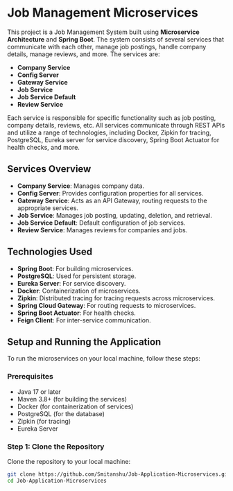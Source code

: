 # Job Management Microservices

This project is a Job Management System built using **Microservice Architecture** and **Spring Boot**. The system consists of several services that communicate with each other, manage job postings, handle company details, manage reviews, and more. The services are:

- **Company Service**
- **Config Server**
- **Gateway Service**
- **Job Service**
- **Job Service Default**
- **Review Service**

Each service is responsible for specific functionality such as job posting, company details, reviews, etc. All services communicate through REST APIs and utilize a range of technologies, including Docker, Zipkin for tracing, PostgreSQL, Eureka server for service discovery, Spring Boot Actuator for health checks, and more.

## Services Overview

- **Company Service**: Manages company data.
- **Config Server**: Provides configuration properties for all services.
- **Gateway Service**: Acts as an API Gateway, routing requests to the appropriate services.
- **Job Service**: Manages job posting, updating, deletion, and retrieval.
- **Job Service Default**: Default configuration of job services.
- **Review Service**: Manages reviews for companies and jobs.

## Technologies Used

- **Spring Boot**: For building microservices.
- **PostgreSQL**: Used for persistent storage.
- **Eureka Server**: For service discovery.
- **Docker**: Containerization of microservices.
- **Zipkin**: Distributed tracing for tracing requests across microservices.
- **Spring Cloud Gateway**: For routing requests to microservices.
- **Spring Boot Actuator**: For health checks.
- **Feign Client**: For inter-service communication.

## Setup and Running the Application

To run the microservices on your local machine, follow these steps:

### Prerequisites

- Java 17 or later
- Maven 3.8+ (for building the services)
- Docker (for containerization of services)
- PostgreSQL (for the database)
- Zipkin (for tracing)
- Eureka Server

### Step 1: Clone the Repository

Clone the repository to your local machine:

```bash
git clone https://github.com/Smitanshu/Job-Application-Microservices.git
cd Job-Application-Microservices
